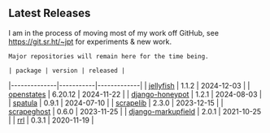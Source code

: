## Latest Releases
I am in the process of moving most of my work off GitHub, see <https://git.sr.ht/~jpt> for experiments & new work.
    
    Major repositories will remain here for the time being.
    
    | package | version | released |
|--------------|-----------|-------------|
| [jellyfish](https://github.com/jamesturk/jellyfish) | 1.1.2 | 2024-12-03 |
| [openstates](https://github.com/openstates/) | 6.20.12 | 2024-11-22 |
| [django-honeypot](https://github.com/jamesturk/django-honeypot) | 1.2.1 | 2024-08-03 |
| [spatula](https://github.com/jamesturk/spatula) | 0.9.1 | 2024-07-10 |
| [scrapelib](https://github.com/jamesturk/scrapelib) | 2.3.0 | 2023-12-15 |
| [scrapeghost](https://github.com/jamesturk/scrapeghost) | 0.6.0 | 2023-11-25 |
| [django-markupfield](https://github.com/jamesturk/django-markupfield) | 2.0.1 | 2021-10-25 |
| [rrl](https://github.com/jamesturk/rrl) | 0.3.1 | 2020-11-19 |
